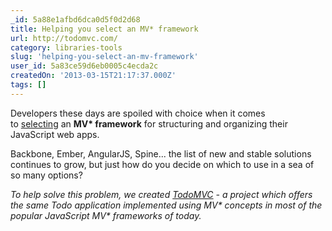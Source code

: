 ```yaml
---
_id: 5a88e1afbd6dca0d5f0d2d68
title: Helping you select an MV* framework
url: http://todomvc.com/
category: libraries-tools
slug: 'helping-you-select-an-mv-framework'
user_id: 5a83ce59d6eb0005c4ecda2c
createdOn: '2013-03-15T21:17:37.000Z'
tags: []
---
```


Developers these days are spoiled with choice when it comes to <a href="http://coding.smashingmagazine.com/2012/07/27/journey-through-the-javascript-mvc-jungle/">selecting</a> an <strong>MV* framework</strong> for structuring and organizing their JavaScript web apps.

Backbone, Ember, AngularJS, Spine... the list of new and stable solutions continues to grow, but just how do you decide on which to use in a sea of so many options?

<em id="__mceDel">To help solve this problem, we created <a href="https://github.com/addyosmani/todomvc">TodoMVC</a> - a project which offers the same Todo application implemented using MV* concepts in most of the popular JavaScript MV* frameworks of today.</em>
